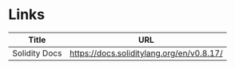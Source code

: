 # Links

| Title     | URL |
| ----------- | ----------- |
| Solidity Docs | https://docs.soliditylang.org/en/v0.8.17/ |

